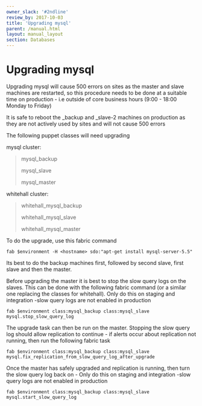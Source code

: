 ```yaml
---
owner_slack: '#2ndline'
review_by: 2017-10-03
title: 'Upgrading mysql'
parent: /manual.html
layout: manual_layout
section: Databases
---
```


# Upgrading mysql

Upgrading mysql will cause 500 errors on sites as the master and slave
machines are restarted, so this procedure needs to be done at a suitable
time on production - i.e outside of core business hours (9:00 - 18:00
Monday to Friday)

It is safe to reboot the \_backup and \_slave-2 machines on production
as they are not actively used by sites and will not cause 500 errors

The following puppet classes will need upgrading

mysql cluster:

> mysql\_backup
>
> mysql\_slave
>
> mysql\_master

whitehall cluster:

> whitehall\_mysql\_backup
>
> whitehall\_mysql\_slave
>
> whitehall\_mysql\_master

To do the upgrade, use this fabric command

`fab $environment -H <hostname> sdo:"apt-get install mysql-server-5.5"`

Its best to do the backup machines first, followed by second slave,
first slave and then the master.

Before upgrading the master it is best to stop the slow query logs on
the slaves. This can be done with the following fabric command (or a
similar one replacing the classes for whitehall). Only do this on
staging and integration -slow query logs are not enabled in production

`fab $environment class:mysql_backup class:mysql_slave mysql.stop_slow_query_log`

The upgrade task can then be run on the master. Stopping the slow query
log should allow replication to continue - if alerts occur about
replication not running, then run the following fabric task

`fab $environment class:mysql_backup class:mysql_slave mysql.fix_replication_from_slow_query_log_after_upgrade`

Once the master has safely upgraded and replication is running, then
turn the slow query log back on - Only do this on staging and
integration -slow query logs are not enabled in production

`fab $environment class:mysql_backup class:mysql_slave mysql.start_slow_query_log`
